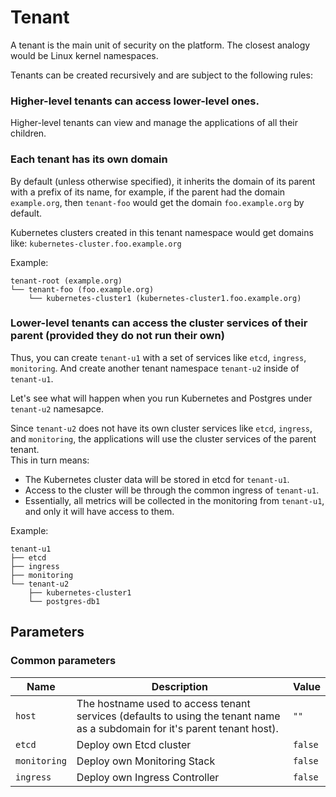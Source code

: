 # Tenant

A tenant is the main unit of security on the platform. The closest analogy would be Linux kernel namespaces.

Tenants can be created recursively and are subject to the following rules:

### Higher-level tenants can access lower-level ones.

Higher-level tenants can view and manage the applications of all their children.

### Each tenant has its own domain

By default (unless otherwise specified), it inherits the domain of its parent with a prefix of its name, for example, if the parent had the domain `example.org`, then `tenant-foo` would get the domain `foo.example.org` by default.

Kubernetes clusters created in this tenant namespace would get domains like: `kubernetes-cluster.foo.example.org`

Example:
```
tenant-root (example.org)
└── tenant-foo (foo.example.org)
    └── kubernetes-cluster1 (kubernetes-cluster1.foo.example.org)
```

### Lower-level tenants can access the cluster services of their parent (provided they do not run their own)

Thus, you can create `tenant-u1` with a set of services like `etcd`, `ingress`, `monitoring`. And create another tenant namespace `tenant-u2` inside of `tenant-u1`.

Let's see what will happen when you run Kubernetes and Postgres under `tenant-u2` namesapce.

Since `tenant-u2` does not have its own cluster services like `etcd`, `ingress`, and `monitoring`, the applications will use the cluster services of the parent tenant.  
This in turn means:

- The Kubernetes cluster data will be stored in etcd for `tenant-u1`.
- Access to the cluster will be through the common ingress of `tenant-u1`.
- Essentially, all metrics will be collected in the monitoring from `tenant-u1`, and only it will have access to them.


Example:
```
tenant-u1
├── etcd
├── ingress
├── monitoring
└── tenant-u2
    ├── kubernetes-cluster1
    └── postgres-db1
```

## Parameters

### Common parameters

| Name         | Description                                                                                                                 | Value   |
| ------------ | --------------------------------------------------------------------------------------------------------------------------- | ------- |
| `host`       | The hostname used to access tenant services (defaults to using the tenant name as a subdomain for it's parent tenant host). | `""`    |
| `etcd`       | Deploy own Etcd cluster                                                                                                     | `false` |
| `monitoring` | Deploy own Monitoring Stack                                                                                                 | `false` |
| `ingress`    | Deploy own Ingress Controller                                                                                               | `false` |
